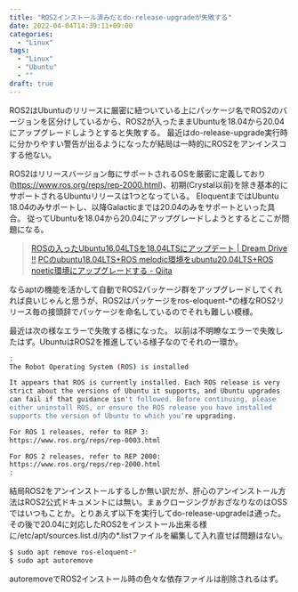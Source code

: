 ```yaml
---
title: "ROS2インストール済みだとdo-release-upgradeが失敗する"
date: 2022-04-04T14:39:11+09:00
categories:
  - "Linux"
tags:
  - "Linux"
  - "Ubuntu"
  - ""
draft: true
---
```


ROS2はUbuntuのリリースに厳密に紐ついている上にパッケージ名でROS2のバージョンを区分けしているから、ROS2が入ったままUbuntuを18.04から20.04にアップグレードしようとすると失敗する。
最近はdo-release-upgrade実行時に分かりやすい警告が出るようになったが結局は一時的にROS2をアンインスコする他ない。

<!--more-->

ROS2はリリースバージョン毎にサポートされるOSを厳密に定義しており(https://www.ros.org/reps/rep-2000.html)、初期(Crystal以前)を除き基本的にサポートされるUbuntuリリースは1つとなっている。
EloquentまではUbuntu 18.04のみサポートし、以降Galacticまでは20.04のみをサポートといった具合。
従ってUbuntuを18.04から20.04にアップグレードしようとするとここが問題になる。

> [ROSの入ったUbuntu16.04LTSを18.04LTSにアップデート | Dream Drive !!](https://dream-drive.net/2019/05/15/9217/)
> [PCのubuntu18.04LTS+ROS melodic環境をubuntu20.04LTS+ROS noetic環境にアップグレードする - Qiita](https://qiita.com/porizou1/items/2558ba1f55e2bd35800b)

ならaptの機能を活かして自動でROS2パッケージ群をアップグレードしてくれれば良いじゃんと思うが、ROS2はパッケージをros-eloquent-*の様なROS2リリース毎の接頭辞でパッケージを命名しているのでそれも難しい模様。

最近は次の様なエラーで失敗する様になった。
以前は不明瞭なエラーで失敗したはず。UbuntuはROS2を推進している様子なのでそれの一環か。

``` bash
:
The Robot Operating System (ROS) is installed 

It appears that ROS is currently installed. Each ROS release is very 
strict about the versions of Ubuntu it supports, and Ubuntu upgrades 
can fail if that guidance isn't followed. Before continuing, please 
either uninstall ROS, or ensure the ROS release you have installed 
supports the version of Ubuntu to which you're upgrading. 

For ROS 1 releases, refer to REP 3: 
https://www.ros.org/reps/rep-0003.html 

For ROS 2 releases, refer to REP 2000: 
https://www.ros.org/reps/rep-2000.html 
:
```

結局ROS2をアンインストールするしか無い訳だが、肝心のアンインストール方法はROS2公式ドキュメントには無い。まぁクロージングがおざなりなのはOSSではいつもことか。とりあえず以下を実行してdo-release-upgradeは通った。その後で20.04に対応したROS2をインストール出来る様に/etc/apt/sources.list.d/内の*.listファイルを編集して入れ直せば問題はない。

``` bash
$ sudo apt remove ros-eloquent-*
$ sudo apt autoremove
```

autoremoveでROS2インストール時の色々な依存ファイルは削除されるはず。